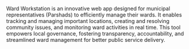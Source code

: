 Ward Workstation is an innovative web app designed for municipal representatives (Parshads) to efficiently manage their wards. It enables tracking and managing important locations, creating and resolving community issues, and monitoring ward activities in real time. This tool empowers local governance, fostering transparency, accountability, and streamlined ward management for better public service delivery.

